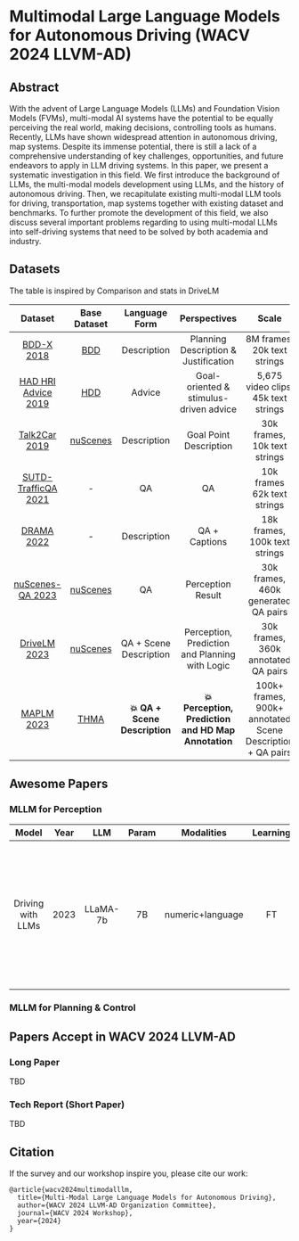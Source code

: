 # Multimodal Large Language Models for Autonomous Driving (WACV 2024 LLVM-AD)

## Abstract
With the advent of Large Language Models (LLMs) and Foundation Vision Models (FVMs), multi-modal AI systems have the potential to be equally perceiving the real world, making decisions, controlling tools as humans. Recently, LLMs have shown widespread attention in autonomous driving, map systems. Despite its immense potential, there is still a lack of a comprehensive understanding of key challenges, opportunities, and future endeavors to apply in LLM driving systems. In this paper, we present a systematic investigation in this field. We first introduce the background of LLMs, the multi-modal models development using LLMs, and the history of autonomous driving. Then, we recapitulate existing multi-modal LLM tools for driving, transportation, map systems together with existing dataset and benchmarks. To further promote the development of this field, we also discuss several important problems regarding to using multi-modal LLMs into self-driving systems that need to be solved by both academia and industry.       

## Datasets

The table is inspired by Comparison and stats in DriveLM

| Dataset  |    Base Dataset    |    Language Form    |   Perspectives  |   Scale      |  Release?  |
|:---------:|:-------------:|:-------------:|:------:|:--------------------------------------------:|:----------:|
| [BDD-X 2018](https://github.com/JinkyuKimUCB/explainable-deep-driving)  |  [BDD](https://bdd-data.berkeley.edu/)  | Description | Planning Description & Justification    | 8M frames, 20k text strings   |**:heavy_check_mark:**|
| [HAD HRI Advice 2019](https://usa.honda-ri.com/had)  |  [HDD](https://usa.honda-ri.com/hdd)  | Advice | Goal-oriented & stimulus-driven advice | 5,675 video clips, 45k text strings   |**:heavy_check_mark:**|
| [Talk2Car 2019](https://github.com/talk2car/Talk2Car)   |      [nuScenes](https://www.nuscenes.org/)    | Description |  Goal Point Description | 30k frames, 10k text strings | **:heavy_check_mark:**|
| [SUTD-TrafficQA 2021](https://github.com/sutdcv/SUTD-TrafficQA)   |      -    | QA |  QA | 10k frames 62k text strings | **:heavy_check_mark:**|
| [DRAMA 2022](https://usa.honda-ri.com/drama)   |  - | Description |  QA + Captions | 18k frames, 100k text strings | **:heavy_check_mark:**|
| [nuScenes-QA 2023](https://arxiv.org/abs/2305.14836)   |   [nuScenes](https://www.nuscenes.org/)  | QA |  Perception Result     | 30k frames, 460k generated QA pairs| **:heavy_check_mark:** |
| [DriveLM 2023](https://github.com/OpenDriveLab/DriveLM) | [nuScenes](https://www.nuscenes.org/) | QA + Scene Description | Perception, Prediction and Planning with Logic | 30k frames, 360k annotated QA pairs |**:heavy_check_mark:** |
| [MAPLM 2023](https://github.com/LLVM-AD/MAPLM) | [THMA](https://dl.acm.org/doi/10.1609/aaai.v37i13.26848) | **:boom: QA + Scene Description** | **:boom:Perception, Prediction and HD Map Annotation** | 100k+ frames, 900k+ annotated Scene Description + QA pairs | **:heavy_check_mark:** |

## Awesome Papers

### MLLM for Perception

| Model  |    Year     |    LLM    |   Param  |    Modalities      |  Learning   |   Workflow  |
|:--------------------:|:-------:|:---------------:|:------:|:-------------:|:--------:|:-------------------------------------------------------------------:|
| Driving with LLMs |  2023  | LLaMA-7b  |  7B   |  numeric+language   | FT | Propose a object-level multimodal LLM that merges vectroized numeric modalities with a pre-trained LLM. |

### MLLM for Planning & Control




## Papers Accept in WACV 2024 LLVM-AD    

### Long Paper     

TBD

### Tech Report (Short Paper)       

TBD

## Citation    

If the survey and our workshop inspire you, please cite our work:    

```
@article{wacv2024multimodalllm,
  title={Multi-Modal Large Language Models for Autonomous Driving},
  author={WACV 2024 LLVM-AD Organization Committee},
  journal={WACV 2024 Workshop},
  year={2024}
}
```


